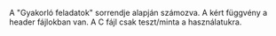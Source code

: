 A "Gyakorló feladatok" sorrendje alapján számozva.
A kért függvény a header fájlokban van. A C fájl csak teszt/minta a használatukra.